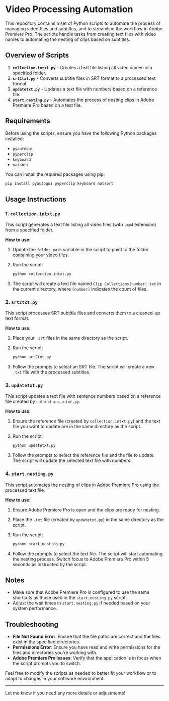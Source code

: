 # Video Processing Automation

This repository contains a set of Python scripts to automate the process of managing video files and subtitles, and to streamline the workflow in Adobe Premiere Pro. The scripts handle tasks from creating text files with video names to automating the nesting of clips based on subtitles.

## Overview of Scripts

1. **`collection.intxt.py`** - Creates a text file listing all video names in a specified folder.
2. **`srt2txt.py`** - Converts subtitle files in SRT format to a processed text format.
3. **`updatetxt.py`** - Updates a text file with numbers based on a reference file.
4. **`start.nesting.py`** - Automates the process of nesting clips in Adobe Premiere Pro based on a text file.

## Requirements

Before using the scripts, ensure you have the following Python packages installed:
- `pyautogui`
- `pyperclip`
- `keyboard`
- `natsort`

You can install the required packages using pip:

```bash
pip install pyautogui pyperclip keyboard natsort
```

## Usage Instructions

### 1. `collection.intxt.py`

This script generates a text file listing all video files (with `.mp4` extension) from a specified folder.

**How to use:**

1. Update the `folder_path` variable in the script to point to the folder containing your video files.
2. Run the script:

    ```bash
    python collection.intxt.py
    ```

3. The script will create a text file named `Clip Collections[number].txt` in the current directory, where `[number]` indicates the count of files.

### 2. `srt2txt.py`

This script processes SRT subtitle files and converts them to a cleaned-up text format.

**How to use:**

1. Place your `.srt` files in the same directory as the script.
2. Run the script:

    ```bash
    python srt2txt.py
    ```

3. Follow the prompts to select an SRT file. The script will create a new `.txt` file with the processed subtitles.

### 3. `updatetxt.py`

This script updates a text file with sentence numbers based on a reference file created by `collection.intxt.py`.

**How to use:**

1. Ensure the reference file (created by `collection.intxt.py`) and the text file you want to update are in the same directory as the script.
2. Run the script:

    ```bash
    python updatetxt.py
    ```

3. Follow the prompts to select the reference file and the file to update. The script will update the selected text file with numbers.

### 4. `start.nesting.py`

This script automates the nesting of clips in Adobe Premiere Pro using the processed text file.

**How to use:**

1. Ensure Adobe Premiere Pro is open and the clips are ready for nesting.
2. Place the `.txt` file (created by `updatetxt.py`) in the same directory as the script.
3. Run the script:

    ```bash
    python start.nesting.py
    ```

4. Follow the prompts to select the text file. The script will start automating the nesting process. Switch focus to Adobe Premiere Pro within 5 seconds as instructed by the script.

## Notes

- Make sure that Adobe Premiere Pro is configured to use the same shortcuts as those used in the `start.nesting.py` script.
- Adjust the wait times in `start.nesting.py` if needed based on your system performance.

## Troubleshooting

- **File Not Found Error**: Ensure that the file paths are correct and the files exist in the specified directories.
- **Permissions Error**: Ensure you have read and write permissions for the files and directories you're working with.
- **Adobe Premiere Pro Issues**: Verify that the application is in focus when the script prompts you to switch.

Feel free to modify the scripts as needed to better fit your workflow or to adapt to changes in your software environment.

---

Let me know if you need any more details or adjustments!